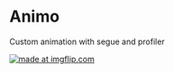 # Animo
Custom animation with segue and profiler

<a href="https://imgflip.com/gif/30802a"><img src="https://i.imgflip.com/30802a.gif" title="made at imgflip.com"/></a>
